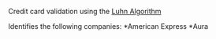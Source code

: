Credit card validation using the [Luhn Algorithm](https://en.wikipedia.org/wiki/Luhn_algorithm) 

Identifies the following companies:
  *American Express
  *Aura
